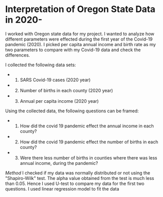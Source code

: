 # Interpretation of Oregon State Data in 2020-
I worked with Oregon state data for my project. I wanted to analyze how different parameters were effected during the first year of the Covid-19 pandemic (2020). I picked per capita annual income and birth rate as my two parameters to compare with my Covid-19 data and check the differences. 

I collected the following data sets:
* 1. SARS Covid-19 cases (2020 year)
* 2. Number of births in each county (2020 year)
* 3. Annual per capita income (2020 year)

Using the collected data, the following questions can be framed:
* 1. How did the covid 19 pandemic effect the annual income in each county?
* 2. How did the covid 19 pandemic effect the number of births in each county?
* 3. Were there less number of births in counties where there was less annual income, during the pandemic?

_Method_
I checked if my data was normally distributed or not using the "Shapiro-Wilk" test. The alpha value obtained from the test is much less than 0.05. Hence I used U-test to compare my data for the first two questions. I used linear regression model to fit the data 
